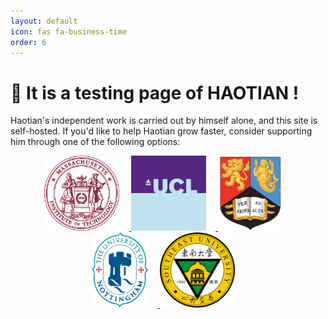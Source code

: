 ```yaml
---
layout: default
icon: fas fa-business-time
order: 6
---
```



# 🤝 It is a testing page of HAOTIAN !

Haotian's independent work is carried out by himself alone, and this site is self-hosted. If you'd like to help Haotian grow faster, consider supporting him through one of the following options:


<div style="text-align: center; width: 100%;">
<a href="/_posts/2024-03-24">
    <img src="/images/mit.webp" alt="MIT" style="width: auto; height: 120px; margin-right: 3%;" />
</a>
<a href="/_posts/2024-03-18">
    <img src="/images/UCL_logo.png" alt="MIT" style="width: auto; height: 120px; margin-right: 3%;" />
</a>
<a href="/_posts/2024-03-11">
    <img src="/images/UoB.png" alt="MIT" style="width: auto; height: 120px; margin-right: 3%;" />
</a>
<a href="/_posts/2024-03-24">
    <img src="/images/UoN.png" alt="MIT" style="width: auto; height: 120px; margin-right: 3%;" />
</a>
<a href="/_posts/2024-06-25">
    <img src="/images/SEU.png" alt="MIT" style="width: auto; height: 120px; margin-right: 3%;" />
</a>
</div>

